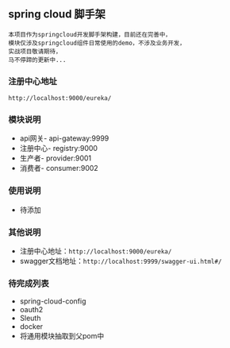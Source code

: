 ## spring cloud 脚手架

    
    本项目作为springcloud开发脚手架构建，目前还在完善中，
    模块仅涉及springcloud组件日常使用的demo，不涉及业务开发，
    实战项目敬请期待，
    马不停蹄的更新中...


### 注册中心地址

~~~
http://localhost:9000/eureka/
~~~




### 模块说明

- api网关- api-gateway:9999
- 注册中心- registry:9000
- 生产者- provider:9001
- 消费者- consumer:9002




### 使用说明

- 待添加



### 其他说明

- 注册中心地址：`http://localhost:9000/eureka/`
- swagger文档地址：`http://localhost:9999/swagger-ui.html#/`


### 待完成列表

- spring-cloud-config
- oauth2
- Sleuth
- docker
- 将通用模块抽取到父pom中
